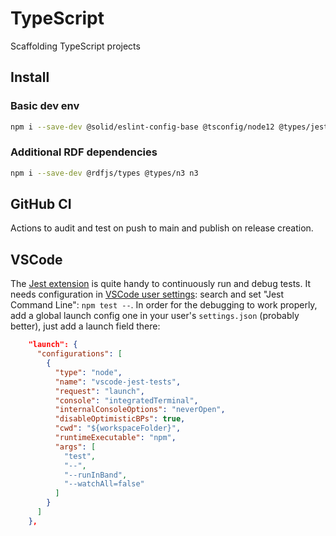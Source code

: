 # TypeScript

Scaffolding TypeScript projects

## Install

### Basic dev env

```bash
npm i --save-dev @solid/eslint-config-base @tsconfig/node12 @types/jest @types/node @typescript-eslint/eslint-plugin @typescript-eslint/parser eslint eslint-config-airbnb-base eslint-config-prettier eslint-plugin-import eslint-plugin-jest eslint-plugin-prettier jest prettier ts-jest typescript
```

### Additional RDF dependencies

```bash
npm i --save-dev @rdfjs/types @types/n3 n3
```

## GitHub CI

Actions to audit and test on push to main and publish on release creation.

## VSCode

The [Jest extension](https://marketplace.visualstudio.com/items?itemName=Orta.vscode-jest) is quite handy to continuously run and debug tests. It needs configuration in [VSCode user settings](https://code.visualstudio.com/docs/getstarted/settings): search and set "Jest Command Line": `npm test --`. In order for the debugging to work properly, add a global launch config one in your user's `settings.json` (probably better), just add a launch field there:

```json
    "launch": {
      "configurations": [
        {
          "type": "node",
          "name": "vscode-jest-tests",
          "request": "launch",
          "console": "integratedTerminal",
          "internalConsoleOptions": "neverOpen",
          "disableOptimisticBPs": true,
          "cwd": "${workspaceFolder}",
          "runtimeExecutable": "npm",
          "args": [
            "test",
            "--",
            "--runInBand",
            "--watchAll=false"
          ]
        }
      ]
    },
```
